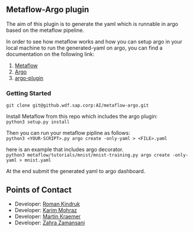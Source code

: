 ## Metaflow-Argo plugin

The aim of this plugin is to generate the yaml which is runnable in argo based on the metaflow pipeline.

In order to see how metaflow works and how you can setup argo in your local machine to run the generated-yaml 
on argo, you can find a documentation on the following link:

1. [Metaflow](https://github.wdf.sap.corp/AI/metaflow-argo/wiki/Metaflow)
2. [Argo](https://github.wdf.sap.corp/AI/metaflow-argo/wiki/Argo)
3. [argo-plugin](https://github.wdf.sap.corp/AI/metaflow-argo/wiki/argo-plugin)

### Getting Started

`git clone git@github.wdf.sap.corp:AI/metaflow-argo.git`

Install Metaflow from this repo which includes the argo plugin:\
`python3 setup.py install`

Then you can run your metaflow pipline as follows:\
`python3 <YOUR-SCRIPT>.py argo create -only-yaml > <FILE>.yaml`

here is an example that includes argo decorator.\
`python3 metaflow/tutorials/mnist/mnist-training.py argo create -only-yaml > mnist.yaml`

At the end submit the generated yaml to argo dashboard.

## Points of Contact
* Developer: [Roman Kindruk](roman.kindruk@sap.com)
* Developer: [Karim Mohraz](karim.mohraz@sap.com)
* Developer: [Martin Kraemer](martin.kraemer@sap.com)
* Developer: [Zahra Zamansani](zahra.zamansani@sap.com)
